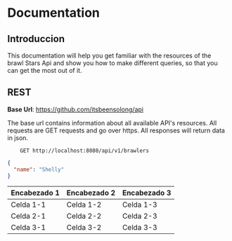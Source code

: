 # Documentation

## Introduccion

This documentation will help you get familiar with the resources of the brawl Stars Api and show you how to make different queries, so that you can get the most out of it.

## REST

**Base Url**: https://github.com/itsbeensolong/api

The base url contains information about all available API's resources. All requests are GET requests and go over https. All responses will return data in json.

```http
    GET http://localhost:8080/api/v1/brawlers
```

```json
{
  "name": "Shelly"
}
```

| Encabezado 1 | Encabezado 2 | Encabezado 3 |
| ------------ | ------------ | ------------ |
| Celda 1-1    | Celda 1-2    | Celda 1-3    |
| Celda 2-1    | Celda 2-2    | Celda 2-3    |
| Celda 3-1    | Celda 3-2    | Celda 3-3    |
